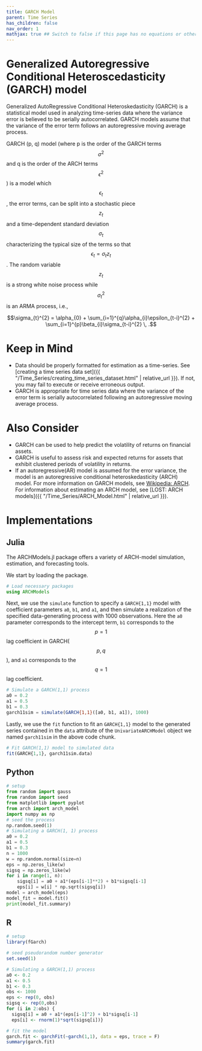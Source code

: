 ```yaml
---
title: GARCH Model
parent: Time Series
has_children: false
nav_order: 1
mathjax: true ## Switch to false if this page has no equations or other math rendering.
---
```


# Generalized Autoregressive Conditional Heteroscedasticity (GARCH) model

Generalized AutoRegressive Conditional Heteroskedasticity (GARCH) is a statistical model used in analyzing time-series data where the variance error is believed to be serially autocorrelated. GARCH models assume that the variance of the error term follows an autoregressive moving average process.

GARCH (p, q) model (where p is the order of the GARCH terms $$\sigma^{2}$$ and q is the order of the ARCH terms $$\epsilon^{2}$$) is a model which $$\epsilon_{t}$$, the error terms, can be split into a stochastic piece $$z_{t}$$ and a time-dependent standard deviation $$\sigma_{t}$$ characterizing the typical size of the terms so that $$\epsilon_{t}=\sigma_{t}z_{t}$$.
The random variable $$z_{t}$$ is a strong white noise process while $$\sigma_{t}^{2}$$ is an ARMA process, i.e.,

$$\sigma_{t}^{2} = \alpha_{0} + \sum_{i=1}^{q}\alpha_{i}\epsilon_{t-i}^{2} + \sum_{i=1}^{p}\beta_{i}\sigma_{t-i}^{2} \, .$$


# Keep in Mind

- Data should be properly formatted for estimation as a time-series. See [creating a time series data set]({{ "/Time_Series/creating_time_series_dataset.html" | relative_url }}). If not, you may fail to execute  or receive erroneous output.
- GARCH is appropriate for time series data where the variance of the error term is serially autocorrelated following an autoregressive moving average process.

# Also Consider

- GARCH can be used to help predict the volatility of returns on financial assets.
- GARCH is useful to assess risk and expected returns for assets that exhibit clustered periods of volatility in returns.
- If an autoregressive(AR) model is assumed for the error variance, the model is an autoregressive conditional heteroskedasticity (ARCH) model. For more information on GARCH models, see [Wikipedia: ARCH](https://en.wikipedia.org/wiki/Autoregressive_conditional_heteroskedasticity#ARCH(q)_model_specification). For information about estimating an ARCH model, see [LOST: ARCH models]({{ "/Time_Series/ARCH_Model.html" | relative_url }}).


# Implementations

## Julia

The ARCHModels.jl package offers a variety of ARCH-model simulation, estimation, and forecasting tools.

We start by loading the package.

```julia
# Load necessary packages 
using ARCHModels
```

Next, we use the `simulate` function to specify a `GARCH{1,1}` model with coefficient parameters `a0`, `b1`, and `a1`, and then simulate a realization of the specified data-generating process with 1000 observations.
Here the `a0` parameter corresponds to the intercept term, `b1` corresponds to the $$p=1$$ lag coefficient in GARCH($$p,q$$), and `a1` corresponds to the $$q=1$$ lag coefficient. 

```julia
# Simulate a GARCH(1,1) process
a0 = 0.2
a1 = 0.5
b1 = 0.3
garch11sim = simulate(GARCH{1,1}([a0, b1, a1]), 1000)
```

Lastly, we use the `fit` function to fit an `GARCH{1,1}` model to the generated series contained in the `data` attribute of the `UnivariateARCHModel` object we named `garch11sim` in the above code chunk.

```julia
# Fit GARCH(1,1) model to simulated data
fit(GARCH{1,1}, garch11sim.data)
```

## Python

```py
# setup
from random import gauss
from random import seed
from matplotlib import pyplot
from arch import arch_model
import numpy as np
# seed the process
np.random.seed(1)
# Simulating a GARCH(1, 1) process
a0 = 0.2
a1 = 0.5
b1 = 0.3
n = 1000
w = np.random.normal(size=n)
eps = np.zeros_like(w)
sigsq = np.zeros_like(w)
for i in range(1, n):
    sigsq[i] = a0 + a1*(eps[i-1]**2) + b1*sigsq[i-1]
    eps[i] = w[i] * np.sqrt(sigsq[i])
model = arch_model(eps)
model_fit = model.fit()
print(model_fit.summary)
```

## R

```r
# setup
library(fGarch)

# seed pseudorandom number generator
set.seed(1)

# Simulating a GARCH(1,1) process
a0 <- 0.2
a1 <- 0.5
b1 <- 0.3
obs <- 1000
eps <- rep(0, obs)
sigsq <- rep(0,obs)
for (i in 2:obs) {
  sigsq[i] = a0 + a1*(eps[i-1]^2) + b1*sigsq[i-1]
  eps[i] <- rnorm(1)*sqrt(sigsq[i])}

# fit the model
garch.fit <- garchFit(~garch(1,1), data = eps, trace = F)
summary(garch.fit)
```
